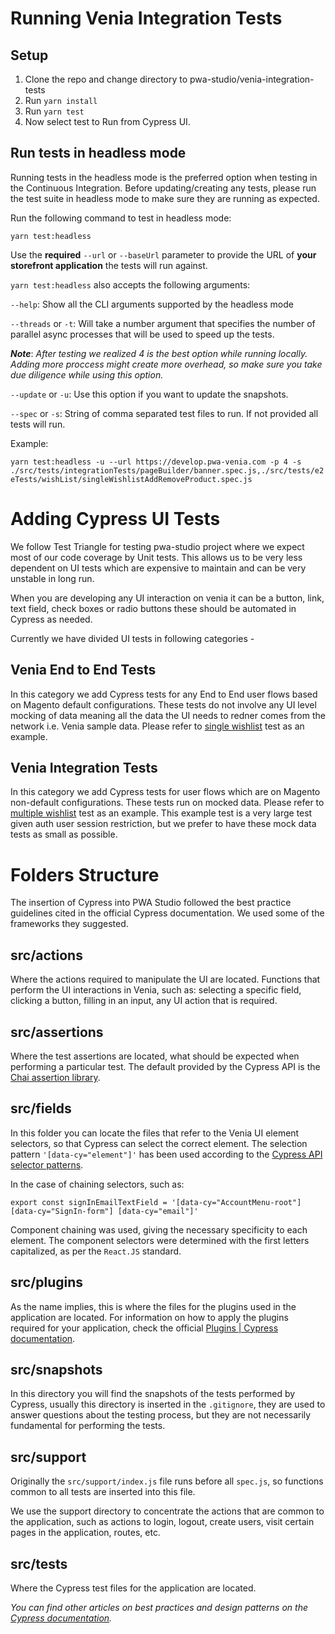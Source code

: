 # Running Venia Integration Tests

## Setup

1. Clone the repo and change directory to pwa-studio/venia-integration-tests
2. Run `yarn install`
3. Run `yarn test`
4. Now select test to Run from Cypress UI.

## Run tests in headless mode

Running tests in the headless mode is the preferred option when testing in the Continuous Integration. Before updating/creating any tests, please run the test suite in headless mode to make sure they are running as expected.

Run the following command to test in headless mode:

`yarn test:headless`

Use the **required** `--url` or `--baseUrl` parameter to provide the URL of **your storefront application** the tests will run against.

`yarn test:headless` also accepts the following arguments:

`--help`: Show all the CLI arguments supported by the headless mode

`--threads` or `-t`: Will take a number argument that specifies the number of parallel async processes that will be used to speed up the tests.

___Note___: _After testing we realized 4 is the best option while running locally. Adding more proccess might create more overhead, so make sure you take due diligence while using this option._

`--update` or `-u`: Use this option if you want to update the snapshots.

`--spec` or `-s`: String of comma separated test files to run. If not provided all tests will run.

Example:

`yarn test:headless -u --url https://develop.pwa-venia.com -p 4 -s ./src/tests/integrationTests/pageBuilder/banner.spec.js,./src/tests/e2eTests/wishList/singleWishlistAddRemoveProduct.spec.js`

# Adding Cypress UI Tests

We follow Test Triangle for testing pwa-studio project where we expect most of our code coverage by Unit tests. This allows us to be very less dependent on UI tests which are expensive to maintain and can be very unstable in long run.

When you are developing any UI interaction on venia it can be a button, link, text field, check boxes or radio buttons these should be automated in Cypress as needed.

Currently we have divided UI tests in following categories -

## Venia End to End Tests
In this category we add Cypress tests for any End to End user flows based on Magento default configurations. These tests do not involve any UI level mocking of data meaning all the data the UI needs to redner comes from the network i.e. Venia sample data. Please refer to [single wishlist][] test as an example.

## Venia Integration Tests
In this category we add Cypress tests for user flows which are on Magento non-default configurations. These tests run on mocked data. Please refer to [multiple wishlist][] test as an example. This example test is a very large test given auth user session restriction, but we prefer to have these mock data tests as small as possible.

[single wishlist]: https://github.com/magento/pwa-studio/blob/develop/venia-integration-tests/src/tests/e2eTests/wishList/singleWishlistAddRemoveProduct.spec.js
[multiple wishlist]: https://github.com/magento/pwa-studio/blob/develop/venia-integration-tests/src/tests/integrationTests/wishList/verifyMultipleWishlistFeatures.spec.js

# Folders Structure
The insertion of Cypress into PWA Studio followed the best practice guidelines cited in the official Cypress documentation.
We used some of the frameworks they suggested.

## src/actions
Where the actions required to manipulate the UI are located.
Functions that perform the UI interactions in Venia, such as: selecting a specific field, clicking a button, filling in an input, any UI action that is required.

## src/assertions
Where the test assertions are located, what should be expected when performing a particular test. The default provided by the Cypress API is the [Chai assertion library][].

[Chai assertion library]: https://docs.cypress.io/guides/references/assertions

## src/fields
In this folder you can locate the files that refer to the Venia UI element selectors, so that Cypress can select the correct element.
The selection pattern `'[data-cy="element"]'` has been used according to the [Cypress API selector patterns][].

[Cypress API selector patterns]: https://docs.cypress.io/api/cypress-api/selector-playground-api

In the case of chaining selectors, such as:

`export const signInEmailTextField = '[data-cy="AccountMenu-root"] [data-cy="SignIn-form"] [data-cy="email"]'`

Component chaining was used, giving the necessary specificity to each element. The component selectors were determined with the first letters capitalized, as per the `React.JS` standard.

## src/plugins

As the name implies, this is where the files for the plugins used in the application are located.
For information on how to apply the plugins required for your application, check the official [Plugins | Cypress documentation][].

[Plugins | Cypress documentation]: https://docs.cypress.io/guides/tooling/plugins-guide

## src/snapshots

In this directory you will find the snapshots of the tests performed by Cypress, usually this directory is inserted in the `.gitignore`, they are used to answer questions about the testing process, but they are not necessarily fundamental for performing the tests.

## src/support

Originally the `src/support/index.js` file runs before all `spec.js`, so functions common to all tests are inserted into this file.

We use the support directory to concentrate the actions that are common to the application, such as actions to login, logout, create users, visit certain pages in the application, routes, etc.

## src/tests

Where the Cypress test files for the application are located.

_You can find other articles on best practices and design patterns on the [Cypress documentation][]._

[Cypress documentation]: https://docs.cypress.io/guides/core-concepts/introduction-to-cypress